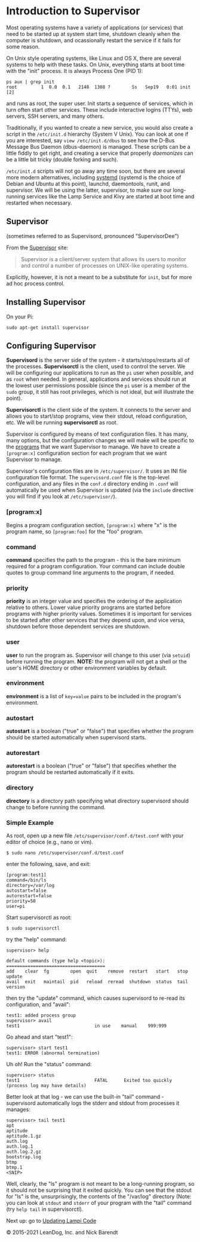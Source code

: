 # Introduction to Supervisor

Most operating systems have a variety of applications (or services) that need to be started up at system start time, shutdown cleanly when the computer is shutdown, and ocassionally restart the service if it fails for some reason.

On Unix style operating systems, like Linux and OS X, there are several systems to help with these tasks.  On Unix, everything starts at boot time with the "init" process.  It is always Process One (PID 1):

```
ps aux | grep init
root         1  0.0  0.1   2148  1308 ?        Ss   Sep19   0:01 init [2]  
```
and runs as root, the super user.  Init starts a sequence of services, which in turn often start other services.  These include interactive logins (TTYs), web servers, SSH servers, and many others.

Traditionally, if you wanted to create a new service, you would also create a script in the ```/etc/init.d``` hierarchy (System V Unix).  You can look at one if you are interested, say ```view /etc/init.d/dbus``` to see how the D-Bus Message Bus Daemon (dbus-daemon) is managed.  These scripts can be a little fiddly to get right, and creating a service that properly *daemonizes* can be a little bit tricky (double forking and such).

```/etc/init.d``` scripts will not go away any time soon, but there are several more modern alternatives, including [systemd](https://www.freedesktop.org/wiki/Software/systemd/) (systemd is the choice of Debian and Ubuntu at this point), launchd, daemontools, runit, and supervisor.  We will be using the latter, supervisor, to make sure our long-running services like the Lamp Service and Kivy are started at boot time and restarted when necessary.  

## Supervisor
(sometimes referred to as Supervisord, pronounced "SupervisorDee")

From the [Supervisor](http://supervisord.org/) site:
> Supervisor is a client/server system that allows its users to monitor and control a number of processes on UNIX-like operating systems.

Explicitly, however, it is not a meant to be a substitute for ```init```, but for more ad hoc process control.

## Installing Supervisor

On your Pi:

```
sudo apt-get install supervisor
```

## Configuring Supervisor

**Supervisord** is the server side of the system - it starts/stops/restarts all of the processes.  **Supervisorctl** is the client, used to control the server.  We will be configuring our applications to run as the ```pi``` user when possible, and as ```root``` when needed.  In general, applications and services should run at the lowest user permissions possible (since the ```pi``` user is a member of the ```sudo``` group, it still has root privileges, which is not ideal, but will illustrate the point).

**Supervisorctl** is the client side of the system.  It connects to the server and allows you to start/stop programs, view their stdout, reload configuration, etc.  We will be running **supervisorctl** as root.

Supervisor is configured by means of text configuration files.  It has many, many options, but the configuration changes we will make will be specific to the [programs](http://supervisord.org/configuration.html#program-x-section-settings) that we want Supervisor to manage. We have to create a ```[program:x]``` configuration section for each program that we want Supervisor to manage.

Supervisor's configuration files are in ```/etc/supervisor/```.  It uses an INI file configuration file format.  The ```supervisord.conf``` file is the top-level configuration, and any files in the ```conf.d``` directory ending in ```.conf``` will automatically be used when Supervisor is updated (via the ```include``` directive you will find if you look at ```/etc/supervisor/```).

### \[program:x\]
Begins a program configuration section, ```[program:x]``` where "x" is the program name, so ```[program:foo]``` for the "foo" program.

### command
**command** specifies the path to the program - this is the bare minimum required for a program configuration.  Your command can include double quotes to group command line arguments to the program, if needed.

### priority
**priority** is an integer value and specifies the ordering of the application relative to others.  Lower value priority programs are started before programs with higher priority values.  Sometimes it is important for services to be started after other services that they depend upon, and vice versa, shutdown before those dependent services are shutdown.

### user
**user** to run the program as.  Supervisor will change to this user (via ```setuid```) before running the program.  **NOTE:** the program will not get a shell or the user's HOME directory or other environment variables by default.

### environment
**environment** is a list of ```key=value``` pairs to be included in the program's environment.

### autostart
**autostart** is a boolean ("true" or "false") that specifies whether the program should be started automatically when supervisord starts.

### autorestart
**autorestart** is a boolean ("true" or "false") that specifies whether the program should be restarted automatically if it exits.

### directory
**directory** is a directory path specifying what directory supervisord should change to before running the command.

### Simple Example

As root, open up a new file ```/etc/supervisor/conf.d/test.conf``` with your editor of choice (e.g., nano or vim).

```
$ sudo nano /etc/supervisor/conf.d/test.conf
```

enter the following, save, and exit:

```
[program:test1]
command=/bin/ls
directory=/var/log
autostart=false
autorestart=false
priority=50
user=pi
```

Start supervisorctl as root:

```
$ sudo supervisorctl
```

try the "help" command:

```
supervisor> help

default commands (type help <topic>):
=====================================
add    clear  fg        open  quit    remove  restart   start   stop  update 
avail  exit   maintail  pid   reload  reread  shutdown  status  tail  version
```

then try the "update" command, which causes supervisord to re-read its configuration, and "avail":

```
test1: added process group
supervisor> avail
test1                            in use    manual    999:999
```

Go ahead and start "test1":

```
supervisor> start test1
test1: ERROR (abnormal termination)
```

Uh oh!  Run the "status" command:

```
supervisor> status
test1                            FATAL      Exited too quickly (process log may have details)
```

Better look at that log - we can use the built-in "tail" command - supervisord automatically logs the stderr and stdout from processes it manages:

```
supervisor> tail test1
apt
aptitude
aptitude.1.gz
auth.log
auth.log.1
auth.log.2.gz
bootstrap.log
btmp
btmp.1
<SNIP>
```

Well, clearly, the "ls" program is not meant to be a long-running program, so it should not be surprising that it exited quickly.  You can see that the stdout for "ls" is the, unsurprisingly, the contents of the "/var/log" directory (Note: you can look at ```stdout``` and ```stderr``` of your program with the "tail" command (try ```help tail``` in supervisorctl).

Next up: go to [Updating Lampi Code](../04.07_Updating_Lampi_Code/README.md)

&copy; 2015-2021 LeanDog, Inc. and Nick Barendt

